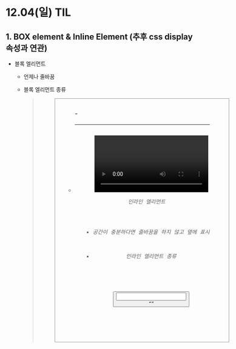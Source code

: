 # 12.04(일) TIL

## 1. BOX element &  Inline Element (추후 css display 속성과 연관)

- 블록 엘리먼트
    - 언제나 줄바꿈
    - 블록 엘리먼트 종류
        
        <address><article><aside><blockquote><canvas>
        <dd><div><dl><dt><fieldset><figcaption><figure>
        <footer><form><h1>-<h6><header><hr><li><main>
        <nav><noscript><ol><p><pre><section><table><tfoot><ul><video>
        
        ```jsx
        <div>안녕 </div>
            <div>안녕 </div>
            <div>안녕 </div>
            <div>안녕 </div>   <!--화면 전체를 가져감-->
        ```
        
- 인라인 엘리먼트
    - 공간이 충분하다면 줄바꿈을 하지 않고 옆에 표시
    
    - 인라인 엘리먼트 종류
        
        <a><abbr><acronym><b><bdo><big><br>
        <button><cite><code><dfn><em><i><img>
        <input><kbd><label><map><object><output>
        <q><samp><script><select><small><span><strong>
        <sub><sup><textarea><time><tt>< var >
        
        ```jsx
        <span>안녕 span </span>
            <span>안녕 span </span>
            <span>안녕 span </span>
            <span>안녕 span </span><!-- 필요한 공간만 가져감-->
        ```
        
    
    ## 2. Box Element vs Item Element
    
    - 박스 엘리먼트
        - 자체로는 아무것도 표시되지 않지만, 레이아웃을 나누고 다른 태그를 담는 태그
        - 박스 엘리먼트 종류
            
            <header><section><footer><article><nav><div><span><form> etc..
            
    - 아이템 엘리먼트
        - 특정 기능을 수행하는 태그
        - 아이템 엘리먼트 종류
            
            <a><button><input><img><video> 기타등등
            
            ### **시맨틱 태그**
            
            ![Untitled](12%2004(%E1%84%8B%E1%85%B5%E1%86%AF)%20TIL%20873433d1b81d4f82b7ec7e1da989cc73/Untitled.png)
            
            태그에 의미를 부여해서 브라우저와 개발자가 의미를 쉽게 알 수 있도록 돕는 태그
            
            ## 도움이 되는 사이트들
            
            Can I use: 브라우저 호환성 검사
            
            [Can I use... Support tables for HTML5, CSS3, etc](https://caniuse.com/)
            
            HTML 디버깅
            
            [Markup Validation Service](https://validator.w3.org/)
            
            MDN
            
            [MDN Web Docs](https://developer.mozilla.org/ko/)
            
            # CSS
            
            - 대상 태그 내부 style 속성 사용
                
                ```jsx
                <h1 style="color:red">빨강</h1>
                ```
                
            
             
            
            - head 태그 내부 style 태그 선언
            
            ```jsx
            <!DOCTYPE html>
            <html lang="en">
              <head>
                <style>
                  h1 {
                    color: red;
                  }
                </style>
              </head>
              <body>
                  <h1>RED</h1>
              </body>
            </html>
            ```
            
            - 파일 분리
            
            ```jsx
            <head>
                <link rel="stylesheet" href="style.css">
            </head>
            ```
            
            - css 예시
                
                ```css
                html{
                    font-size: 10px;
                }
                
                .px{
                    font-size: 10px;
                }
                
                .rem{
                    font-size: 2rem;
                }
                
                .em{
                    font-size: 1.2em;
                }
                .percents li{
                    font-size: 120%;
                }
                
                .app{
                    background-color:rgba(182, 231, 293,0.3);
                    width:  50vw;
                    height: 50vh;
                }
                
                : :root{
                    --pink-color: rgba(197, 93, 163,0.5);
                    --light-pink-color :rgba(197, 93, 163,0.1)
                }
                h2 { 
                    background-color: var(--pink-color);
                }
                ```
                
            
            - 우선순위
            
            `우선순위`
            
            CSS(Cascading Style Sheets)에서 cascade는 '계단식'이라는 의미를 가지고 있다.
            
            동일한 요소에 서로 다른 CSS를 적용했을 때 충돌이 일어나게 된다.
            
            CSS는 계단식이라는 의미에 맞게 기본적으로 나중에 선언된 스타일로 재정의한다.
            
            선택자별로 우선순위 역시 존재
            
            `id > class > tag`
            
            `기본 선택자`
            
            - 전체
                - 문서 전체를 선택하는 선택자 *
                
                ```html
                * {
                  margin: 0;
                  padding: 0;
                  box-sizing: border-box;
                }
                ```
                
            - 태그
                - 태그명으로 선택
            - id
                - id 속성값으로 선택
            - class
                - class 속성값으로 선택
            - 특성(attribute)
                - [속성]
                - [속성=속성값]
                - 위와 같은 형식을 선택
                
            
            `css 우선순위`
            
            id > class = attribute > tag
            
            ### CSS 사이즈 단위
            
            - **rem**
            
            문서의 최상위 요소(html 태그)에 정의되어 있는 font-size를 기준으로 크기를 정한다.
            
            일반적으로 브라우저엔 기본적으로 16px로 설정되어 있는데,
            우리는 이를 10px로 변환하여 계산하기 쉽게 사용할 수 있다.
            
            - **em**
            
            부모요소의 글꼴 크기를 의미한다.
            
            중첩되어 있는 태그에 em 단위를 사용하면 중첩 단계가 깊어질 수록 계산이 어려워지는 단점이 있다.
            
            - **%**
            
            백분율 단위로 지정된 사이즈를 기반하여 상대적인 크기를 가지게 된다.
            
            em과 같다고 보아도 좋지만 일반적으로 em은 폰트 사이즈를 조절할때 사용하는 단위이고 %는 그 외의 것을 조절할 때 사용한다는 차이가 있다.
            
            - **viewport 단위**
                
                뷰포트란, 쉽게 말해서 현재 화면의 크기를 의미한다.
                
                서로 다른 너비와 높이를 가진 다양한 디바이스에서 뷰포트 단위를 유용하게 사용할 수 있다.
                
                - vw (viewport width): 뷰포트 너비의 비율 (1-100)
                - vh (viewport height): 뷰포트 높이의 비율 (1-100)
            
            ```css
            .app{
                background-color:rgba(182, 231, 293,0.3);
                width:  50vw;
                height: 50vh;
            }
            ```